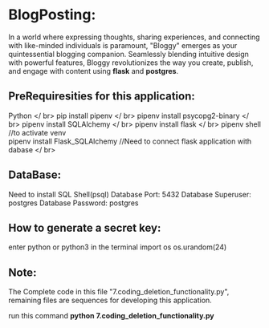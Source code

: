 # BlogPosting:
In a world where expressing thoughts, sharing experiences, and connecting with like-minded individuals is paramount, "Bloggy" emerges as your quintessential blogging companion. Seamlessly blending intuitive design with powerful features, Bloggy revolutionizes the way you create, publish, and engage with content using **flask** and **postgres**.

## PreRequiresities for this application:
Python </ br>
pip install pipenv </ br>
pipenv install psycopg2-binary </ br>
pipenv install SQLAlchemy </ br>
pipenv install flask </ br>
pipenv shell //to activate venv <br>
pipenv install Flask_SQLAlchemy //Need to connect flask application with dabase </ br>

## DataBase:
Need to install SQL Shell(psql)
Database Port: 5432
Database Superuser: postgres
Database Password: postgres

## How to generate a secret key:
enter python or python3 in the terminal
import os
os.urandom(24)

## Note:
The Complete code in this file "7.coding_deletion_functionality.py", remaining files are sequences for developing this application.

run this command
**python 7.coding_deletion_functionality.py**
